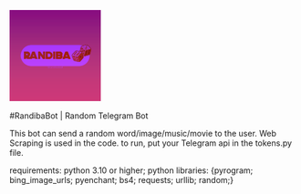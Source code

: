 ![icon](files/randibaicon_160px.png)

#RandibaBot | Random Telegram Bot

This bot can send a random word/image/music/movie to the user.
Web Scraping is used in the code.
to run, put your Telegram api in the tokens.py file.

requirements:
  python 3.10 or higher;
  python libraries:
    {pyrogram;
    bing_image_urls;
    pyenchant;
    bs4;
    requests;
    urllib;
    random;}
